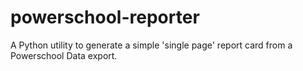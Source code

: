 # powerschool-reporter
A Python utility to generate a simple 'single page' report card from a Powerschool Data export.
